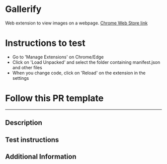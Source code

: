 # Gallerify

Web extension to view images on a webpage. [Chrome Web Store link](https://chromewebstore.google.com/detail/gallerify/ckeilcceaioiamfpkmjmknhcblhnhfcl)

# Instructions to test

- Go to 'Manage Extensions' on Chrome/Edge
- Click on 'Load Unpacked' and select the folder containing manifest.json and other files
- When you change code, click on 'Reload' on the extension in the settings

# Follow this PR template

---

## Description



## Test instructions



## Additional Information
